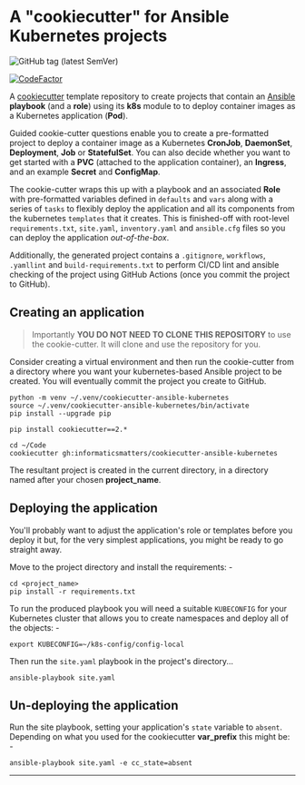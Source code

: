 # A "cookiecutter" for Ansible Kubernetes projects

![GitHub tag (latest SemVer)](https://img.shields.io/github/v/tag/informaticsmatters/cookiecutter-ansible-kubernetes)

[![CodeFactor](https://www.codefactor.io/repository/github/informaticsmatters/cookiecutter-ansible-kubernetes/badge)](https://www.codefactor.io/repository/github/informaticsmatters/cookiecutter-ansible-kubernetes)

A [cookiecutter] template repository to create projects that contain an
[Ansible] **playbook** (and a **role**) using its **k8s** module
to to deploy container images as a Kubernetes application (**Pod**).

Guided cookie-cutter questions enable you to create a pre-formatted project
to deploy a container image as a Kubernetes **CronJob**, **DaemonSet**, **Deployment**,
**Job** or **StatefulSet**. You can also decide whether you want to get started with
a **PVC** (attached to the application container), an **Ingress**, and an example
**Secret** and **ConfigMap**.

The cookie-cutter wraps this up with a playbook and an associated **Role** with
pre-formatted variables defined in `defaults` and `vars` along with a series of
`tasks` to flexibly deploy the application and all its components from the
kubernetes `templates` that it creates. This is finished-off
with root-level `requirements.txt`, `site.yaml`, `inventory.yaml` and
`ansible.cfg` files so you can deploy the application *out-of-the-box*.

Additionally, the generated project contains a `.gitignore`, `workflows`,
`.yamllint` and `build-requirements.txt` to perform CI/CD lint and ansible
checking of the project using GitHub Actions (once you commit the project to GitHub).

## Creating an application

>   Importantly **YOU DO NOT NEED TO CLONE THIS REPOSITORY** to use the cookie-cutter.
    It will clone and use the repository for you.

Consider creating a virtual environment and then run the cookie-cutter
from a directory where you want your kubernetes-based Ansible project to be created.
You will eventually commit the project you create to GitHub.

    python -m venv ~/.venv/cookiecutter-ansible-kubernetes
    source ~/.venv/cookiecutter-ansible-kubernetes/bin/activate
    pip install --upgrade pip

    pip install cookiecutter==2.*

    cd ~/Code
    cookiecutter gh:informaticsmatters/cookiecutter-ansible-kubernetes

The resultant project is created in the current directory, in a directory
named after your chosen **project_name**.

## Deploying the application
You'll probably want to adjust the application's role or templates before you
deploy it but, for the very simplest applications, you might be ready to go
straight away.
 
Move to the project directory and install the requirements: -

    cd <project_name>
    pip install -r requirements.txt

To run the produced playbook you will need a suitable `KUBECONFIG` for your
Kubernetes cluster that allows you to create namespaces and deploy all of
the objects: -

    export KUBECONFIG=~/k8s-config/config-local

Then run the `site.yaml` playbook in the project's directory...

    ansible-playbook site.yaml

## Un-deploying the application
Run the site playbook, setting your application's `state` variable to
`absent`. Depending on what you used for the cookiecutter **var_prefix**
this might be: -

    ansible-playbook site.yaml -e cc_state=absent

---

[ansible]: https://github.com/ansible/ansible
[cookiecutter]: https://cookiecutter.readthedocs.io
